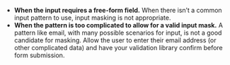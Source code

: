 - **When the input requires a free-form field.** When there isn’t a common input pattern to use, input masking is not appropriate.
- **When the pattern is too complicated to allow for a valid input mask.** A pattern like email, with many possible scenarios for input, is not a good candidate for masking. Allow the user to enter their email address (or other complicated data) and have your validation library confirm before form submission.